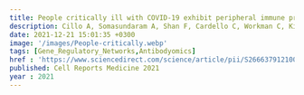 ```yaml
---
title: People critically ill with COVID-19 exhibit peripheral immune profiles predictive of mortality and reflective of SARS-CoV-2 lung viral burden
description: Cillo A, Somasundaram A, Shan F, Cardello C, Workman C, Kitsios G, Ruffin A, Kunning S, Lampenfeld C, Onkar S, Grebinoski S, Deshmukh G, Methe B, Liu C, Nambulli S, Andrews L, Duprex W, Joglekar A, Benos P, Ray P, Ray A, McVerry B, Zhang Y, Lee J, <strong><u>Das J</u></strong>, Singh H, Morris A, Bruno T, Vignali D
date: 2021-12-21 15:01:35 +0300
image: '/images/People-critically.webp'
tags: [Gene_Regulatory_Networks,Antibodyomics]
href : 'https://www.sciencedirect.com/science/article/pii/S2666379121003487?via%3Dihub'
published: Cell Reports Medicine 2021
year : 2021
---
```

 
